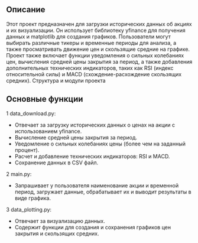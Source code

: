 ## Описание
Этот проект предназначен для загрузки исторических данных об акциях и их визуализации. Он использует библиотеку yfinance для получения данных и matplotlib для создания графиков. Пользователи могут выбирать различные тикеры и временные периоды для анализа, а также просматривать движение цен и скользящие средние на графике. Проект также включает функции уведомления о сильных колебаниях цен, вычисления средней цены закрытия за период, а также добавления дополнительных технических индикаторов, таких как RSI (индекс относительной силы) и MACD (схождение-расхождение скользящих средних).
Структура и модули проекта
## Основные функции      
1 data_download.py:
- Отвечает за загрузку исторических данных о ценах на акции с использованием yfinance.
- Вычисление средней цены закрытия за период.
- Уведомление о сильных колебаниях цены (более чем на заданный процент).
- Расчет и добавление технических индикаторов: RSI и MACD.
- Сохранение данных в CSV файл.

2 main.py:
- Запрашивает у пользователя наименование акции и временной период, загружает данные, обрабатывает
 их и выводит результаты в виде графика.

3 data_plotting.py:
- Отвечает за визуализацию данных.
- Содержит функции для создания и сохранения графиков цен закрытия и скользящих средних.
